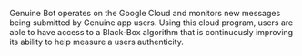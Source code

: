 Genuine Bot operates on the Google Cloud and monitors new messages being submitted by Genuine app users.
Using this cloud program, users are able to have access to a Black-Box algorithm that is continuously improving its ability to help measure a users authenticity.
